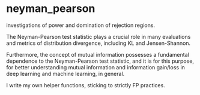 # neyman_pearson
investigations of power and domination of rejection regions.

The Neyman-Pearson test statistic plays a crucial role in many evaluations and metrics of distribution divergence, including KL and Jensen-Shannon.

Furthermore, the concept of mutual information possesses a fundamental dependence to the Neyman-Pearson test statistic, and it is for this purpose, for better understanding mutual information and information gain/loss in deep learning and machine learning, in general.

I write my own helper functions, sticking to strictly FP practices.

